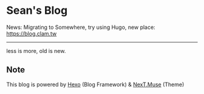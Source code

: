 # Sean's Blog

News: Migrating to Somewhere, try using Hugo, new place: <https://blog.clam.tw>

---

less is more, old is new.

## Note

This blog is powered by [Hexo](//hexo.io) (Blog Framework) & [NexT.Muse](//theme-next.js.org) (Theme)
